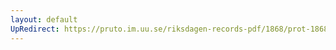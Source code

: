 ```yaml
---
layout: default
UpRedirect: https://pruto.im.uu.se/riksdagen-records-pdf/1868/prot-1868--fk--205/prot-1868--fk--205_016.pdf
---
```

